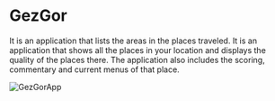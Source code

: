# GezGor
It is an application that lists the areas in the places traveled.
It is an application that shows all the places in your location and displays the quality of the places there. 
The application also includes the scoring, commentary and current menus of that place.

![GezGorApp](https://user-images.githubusercontent.com/50779398/127642141-5ae9b2f1-a963-4590-981e-c11370d60450.gif)
